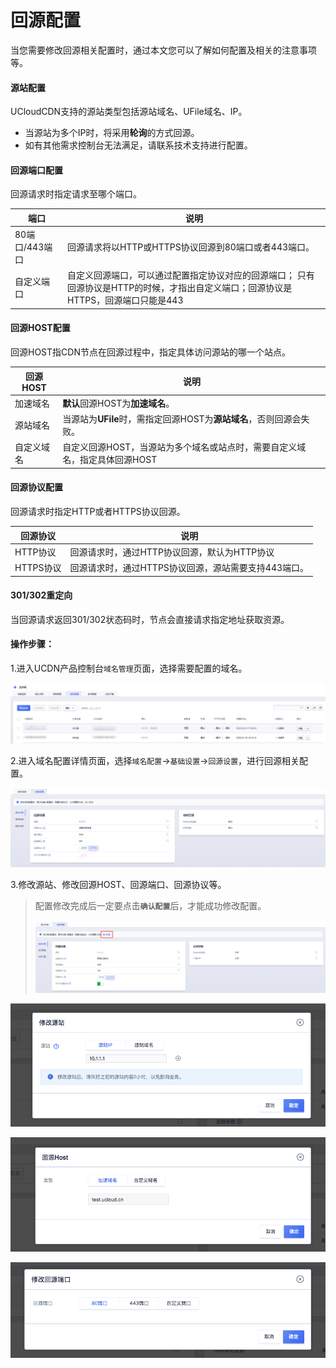 # 回源配置

当您需要修改回源相关配置时，通过本文您可以了解如何配置及相关的注意事项等。

#### 源站配置

UCloudCDN支持的源站类型包括源站域名、UFile域名、IP。

*  当源站为多个IP时，将采用<strong>轮询</strong>的方式回源。
*  如有其他需求控制台无法满足，请联系技术支持进行配置。

#### 回源端口配置

回源请求时指定请求至哪个端口。

| 端口           | 说明                                                 |
| -------------- | ---------------------------------------------------- |
| 80端口/443端口 | 回源请求将以HTTP或HTTPS协议回源到80端口或者443端口。 |
| 自定义端口     | 自定义回源端口，可以通过配置指定协议对应的回源端口； 只有回源协议是HTTP的时候，才指出自定义端口；回源协议是HTTPS，回源端口只能是443   |

#### 回源HOST配置

回源HOST指CDN节点在回源过程中，指定具体访问源站的哪一个站点。

| 回源HOST   | 说明                                                         |
| ---------- | ------------------------------------------------------------ |
| 加速域名   | <strong>默认</strong>回源HOST为<strong>加速域名</strong>。                                     |
| 源站域名   | 当源站为<strong>UFile</strong>时，需指定回源HOST为<strong>源站域名</strong>，否则回源会失败。  |
| 自定义域名 | 自定义回源HOST，当源站为多个域名或站点时，需要自定义域名，指定具体回源HOST |

#### 回源协议配置

回源请求时指定HTTP或者HTTPS协议回源。

| 回源协议  | 说明                                                 |
| --------- | ---------------------------------------------------- |
| HTTP协议  | 回源请求时，通过HTTP协议回源，默认为HTTP协议         |
| HTTPS协议 | 回源请求时，通过HTTPS协议回源，源站需要支持443端口。 |

#### 301/302重定向

当回源请求返回301/302状态码时，节点会直接请求指定地址获取资源。



#### 操作步骤：

1.进入UCDN产品控制台<code>域名管理</code>页面，选择需要配置的域名。

![2022-UCDN域名管理](../../images/2022-UCDN域名管理.png)

2.进入域名配置详情页面，选择<code>域名配置</code>→<code>基础设置</code>→<code>回源设置</code>，进行回源相关配置。

![2022-域名配置-基础设置](../../images/2022-域名配置-基础设置.png)

3.修改源站、修改回源HOST、回源端口、回源协议等。

>配置修改完成后一定要点击<code>**确认配置**</code>后，才能成功修改配置。
>
>![2022-域名配置-确认配置](../../images/2022-域名配置-确认配置.png)

![image-20191211152848093](../../images/image-20191211152848093.png)

![image-20191211152939318](../../images/image-20191211152939318.png)

![image-20191211153210705](../../images/image-20191211153210705.png)
